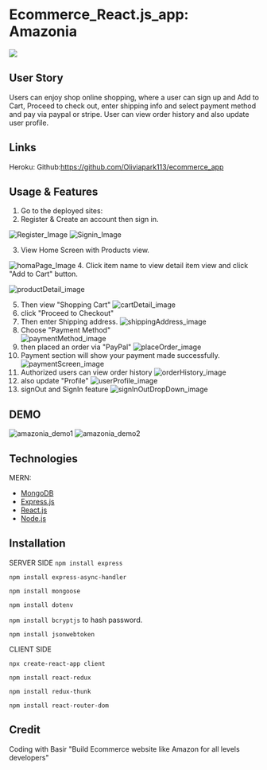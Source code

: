 # Ecommerce_React.js_app: Amazonia
<a href="https://opensource.org/licenses/MIT"><img src="https://img.shields.io/badge/license-MIT-blue.svg"/></a>

## User Story
Users can enjoy shop online shopping, where a user can sign up and Add to Cart, Proceed to check out, enter shipping info and select payment method and pay via paypal or stripe. User can view order history and also update user profile. 

## Links
Heroku: 
Github:https://github.com/Oliviapark113/ecommerce_app

## Usage & Features 
1. Go to the deployed sites: 
2. Register & Create an account then sign in.

![Register_Image](./reademeimages/registerScreen.png)
![Signin_Image](./reademeimages/signInScreen.png)

3. View Home Screen with Products view.
   
![homaPage_Image](./reademeimages/homePage.png)
4. Click item name to view detail item view and click "Add to Cart" button.

![productDetail_image](./reademeimages/productScreen.png)

5. Then view "Shopping Cart"
![cartDetail_image](./reademeimages/CartScreen.png)
6. click "Proceed to Checkout" 
7. Then enter Shipping address.
![shippingAddress_image](./reademeimages/shippingScreen.png)
8. Choose "Payment Method"    
![paymentMethod_image](./reademeimages/paymentMethodScreen.png)
9. then placed an order via "PayPal"
![placeOrder_image](./reademeimages/placeOrderScreen.png)
10. Payment section will show your payment made successfully.
![paymentScreen_image](./reademeimages/paymentScreen.png)
11. Authorized users can view order history 
![orderHistory_image](./reademeimages/oderHistoryScreen.png)
12. also update "Profile"
![userProfile_image](./reademeimages/userProfileUpdateScreen.png)
13. signOut and SignIn feature 
![signInOutDropDown_image](./reademeimages/signInOutDropdown.png)

## DEMO
![amazonia_demo1](./reademeimages/amazonia_demo1.gif)
![amazonia_demo2](./reademeimages/amazonia_demo2.gif)

## Technologies 
MERN:
* <a href="https://www.mongodb.com/">MongoDB</a>
* <a href="https://expressjs.com/">Express.js</a>
* <a href="https://reactjs.org/">React.js</a>
* <a href="https://nodejs.org/en/">Node.js</a>

## Installation 

SERVER SIDE
`npm install express`

`npm install express-async-handler`

`npm install mongoose`

`npm install dotenv`

`npm install bcryptjs` to hash password.

`npm install jsonwebtoken`

CLIENT SIDE

`npx create-react-app client` 

`npm install react-redux`

`npm install redux-thunk`

`npm install react-router-dom`

## Credit
Coding with Basir 
"Build Ecommerce website like Amazon for all levels developers" 
